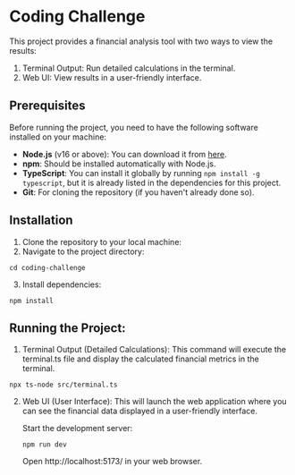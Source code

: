 # Coding Challenge

This project provides a financial analysis tool with two ways to view the results:

1. Terminal Output: Run detailed calculations in the terminal.
2. Web UI: View results in a user-friendly interface.

## Prerequisites

Before running the project, you need to have the following software installed on your machine:

- **Node.js** (v16 or above): You can download it from [here](https://nodejs.org/).
- **npm**: Should be installed automatically with Node.js.
- **TypeScript**: You can install it globally by running `npm install -g typescript`, but it is already listed in the dependencies for this project.
- **Git**: For cloning the repository (if you haven't already done so).

## Installation

1. Clone the repository to your local machine:
2. Navigate to the project directory:

```
cd coding-challenge
```

3. Install dependencies:

```
npm install
```

## Running the Project:

1. Terminal Output (Detailed Calculations):
   This command will execute the terminal.ts file and display the calculated financial metrics in the terminal.

```
npx ts-node src/terminal.ts
```

2. Web UI (User Interface):
   This will launch the web application where you can see the financial data displayed in a user-friendly interface.

   Start the development server:

   ```
   npm run dev
   ```

   Open http://localhost:5173/ in your web browser.
